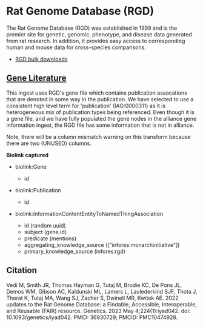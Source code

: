# Rat Genome Database (RGD)

The Rat Genome Database (RGD) was established in 1999 and is the premier site for genetic, genomic, phenotype, and disease data generated from rat research. In addition, it provides easy access to corresponding human and mouse data for cross-species comparisons.

* [RGD bulk downloads](https://rgd.mcw.edu/wg/data-menu/)

## [Gene Literature](#publication_to_gene)

This ingest uses RGD's gene file which contains publication assocations that are denoted in some way in the publication. We have selected to use a consistent high level term for 'publication' (IAO:0000311) as it is heterogeneous mix of publication types being referenced. Even though it is a gene file, and we have fully populated the gene nodes in the alliance gene information ingest, the RGD file has some information that is not in alliance.

Note, there will be a column mismatch warning on this transform because there are two (UNUSED) columns.

__**Biolink captured**__

* biolink:Gene
    * id

* biolink:Publication
    * id

* biolink:InformationContentEntityToNamedThingAssociation
    * id (random uuid)
    * subject (gene.id)
    * predicate (mentions)
    * aggregating_knowledge_source (["infores:monarchinitiative"])
    * primary_knowledge_source (infores:rgd)

## Citation

Vedi M, Smith JR, Thomas Hayman G, Tutaj M, Brodie KC, De Pons JL, Demos WM, Gibson AC, Kaldunski ML, Lamers L, Laulederkind SJF, Thota J, Thorat K, Tutaj MA, Wang SJ, Zacher S, Dwinell MR, Kwitek AE. 2022 updates to the Rat Genome Database: a Findable, Accessible, Interoperable, and Reusable (FAIR) resource. Genetics. 2023 May 4;224(1):iyad042. doi: 10.1093/genetics/iyad042. PMID: 36930729; PMCID: PMC10474928.